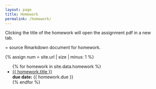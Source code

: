 ```yaml
---
layout: page
title: Homework
permalink: /homework/
---
```


Clicking the title of the homework will open the assignment pdf in a new tab.

<i class="fab fa-r-project"></i> = source Rmarkdown document for homework. 

{% assign num = site.url | size | minus: 1 %}

<ul id="archive">
{% for homework in site.data.homework %}
      <li class="archiveposturl">
        <span><a href="{{ site.url | slice: 0, num}}{{ site.baseurl }}homework/{{ homework.dirname }}/{{ homework.filename }}.pdf" target="_blank">{{ homework.title }}</a></span><br>
<span class = "postlower">
<strong>due date:</strong> {{ homework.due }}</span>
<strong style="font-size:100%; font-family: 'DM Sans', sans-serif; float:right; padding-right: .5em">
	<a href="https://github.com/{{ site.githubdir}}/tree/master/homework/{{ homework.dirname }}"><i class="fab fa-github"></i></a>&nbsp;&nbsp;
<a href="https://github.com/{{ site.githubdir}}/tree/master/homework/{{ homework.dirname }}/{{ homework.filename}}.Rmd"><i class="fab fa-r-project"></i></a>
</strong> 
      </li>
{% endfor %}
</ul>
